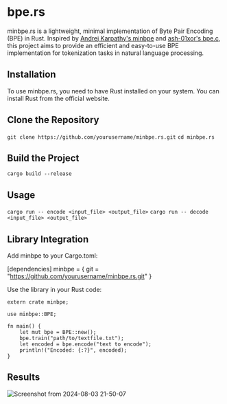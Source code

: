 # bpe.rs
minbpe.rs is a lightweight, minimal implementation of Byte Pair Encoding (BPE) in Rust. Inspired by [Andrej Karpathy's minbpe](https://github.com/karpathy/minbpe) and [ash-01xor's bpe.c](https://github.com/ash-01xor/bpe.c), this project aims to provide an efficient and easy-to-use BPE implementation for tokenization tasks in natural language processing.

## Installation
To use minbpe.rs, you need to have Rust installed on your system. You can install Rust from the official website.

## Clone the Repository

`git clone https://github.com/yourusername/minbpe.rs.git`
`cd minbpe.rs`

## Build the Project
`cargo build --release`

## Usage
`cargo run -- encode <input_file> <output_file>`
`cargo run -- decode <input_file> <output_file>`

## Library Integration
Add minbpe to your Cargo.toml:

[dependencies]
minbpe = { git = "https://github.com/yourusername/minbpe.rs.git" }

Use the library in your Rust code:
```
extern crate minbpe;

use minbpe::BPE;

fn main() {
    let mut bpe = BPE::new();
    bpe.train("path/to/textfile.txt");
    let encoded = bpe.encode("text to encode");
    println!("Encoded: {:?}", encoded);
}
```
## Results
![Screenshot from 2024-08-03 21-50-07](https://github.com/user-attachments/assets/70a8d18f-40e2-4f10-a394-65459374a403)


